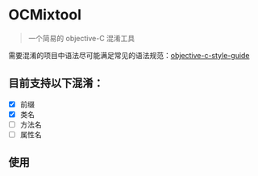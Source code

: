 # OCMixtool

> 一个简易的 objective-C 混淆工具

需要混淆的项目中语法尽可能满足常见的语法规范：[objective-c-style-guide](https://github.com/nytimes/objective-c-style-guide)

## 目前支持以下混淆：

- [x] 前缀
- [x] 类名
- [ ] 方法名
- [ ] 属性名

## 使用

